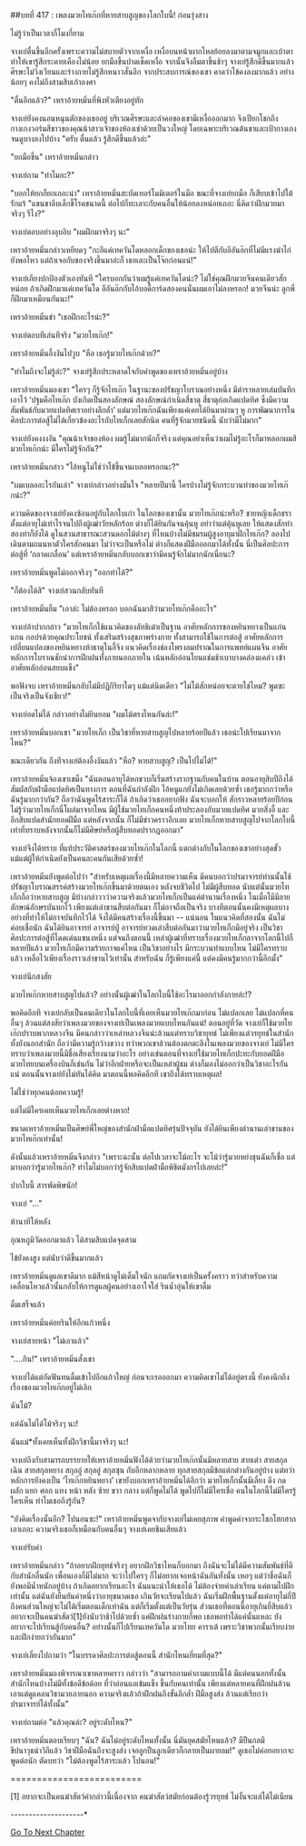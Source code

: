 ##บทที่ 417 : เพลงมวยไทเก๊กที่หายสาบสูญของโลกใบนี้!
ก่อนรุ่งสาง

ไม่รู้ว่าเป็นเวลากี่โมงกี่ยาม

จางเย่ตื่นขึ้นอีกครั้งเพราะความไม่สบายตัวจากเหงื่อ เหงื่อบนหน้าผากไหลย้อยลงมาตามจมูกและเบ้าตา ทำให้เขารู้สึกระคายเคืองไม่น้อย ยกมือขึ้นปาดเช็ดเหงื่อ จากนั้นจึงลืมตาขึ้นช้าๆ จางเย่รู้สึกดีขึ้นมากแล้ว ศีรษะไม่วิงเวียนและร่างกายไม่รู้สึกหนาวสั่นอีก จากประสบการณ์ของเขา คาดว่าไข้คงลงมากแล้ว อย่างน้อยๆ คงไม่ถึงสามสิบเก้าองศา

"ตื่นอีกแล้ว?" เหราอ้ายหมิ่นที่พิงหัวเตียงอยู่ทัก

จางเย่ยังคงนอนหนุนตักของเธออยู่ บริเวณศีรษะและลำคอของเขามีเหงื่อออกมาก จึงเปียกโชกถึงกางเกงวอร์มสีขาวของคุณน้าสาวเจ้าของห้องเช่าด้วยเป็นวงใหญ่ โดยเฉพาะบริเวณต้นขาและเป้ากางเกงจนดูบางลงไปบ้าง "ครับ ตื่นแล้ว รู้สึกดีขึ้นแล้วล่ะ"

"ยกมือขึ้น" เหราอ้ายหมิ่นกล่าว

จางเย่ถาม "ทำไมอะ?"

"บอกให้ยกก็ยกเถอะน่า" เหราอ้ายหมิ่นสะบัดเทอร์โมมิเตอร์ในมือ ขณะที่จางเย่ยกมือ ก็เสียบเข้าไปใต้รักแร้ "แขนขาลีบเล็กขี้โรคขนาดนี้ ต่อไปก็ทะเลาะกับคนอื่นให้น้อยลงหน่อยเถอะ นี่คิดว่าฝึกมวยมาจริงๆ รึไง?"

จางเย่ตอบอย่างอุบอิบ "ผมฝึกมาจริงๆ นะ"

เหราอ้ายหมิ่นกล่าวเหยียดๆ "กะอีแค่เทควันโดหลอกเด็กของเธอน่ะ ให้ไปตีกับอีอันอ๊กที่ไม่มีแรงฆ่าไก่ยังพอไหว แต่ถ้าเจอกับของจริงขึ้นมาล่ะก็ เธอเละเป็นโจ๊กก่อนแน่!"

จางเย่เถียงปกป้องตัวเองทันที "ใครบอกกันว่าผมรู้แค่เทควันโดน่ะ? ไม่ใช่คุณฝึกมวยจีนคนเดียวสักหน่อย ถ้าเกิดฝึกมาแค่เทควันโด อีอันอ๊กกับไอ้บอดี้การ์ดสองคนนั่นผมเอาไม่ลงหรอก! มวยจีนน่ะ ลูกพี่ก็ฝึกมาเหมือนกันนะ!"

เหราอ้ายหมิ่นขำ "เธอฝึกอะไรน่ะ?"

จางเย่ตอบทีเล่นทีจริง "มวยไทเก๊ก!"

เหราอ้ายหมิ่นอึ้งงันไปวูบ "หือ เธอรู้มวยไทเก๊กด้วย?"

"ทำไมถึงจะไม่รู้ล่ะ?" จางเย่รู้สึกประหลาดใจกับคำพูดของเหราอ้ายหมิ่นอยู่บ้าง

เหราอ้ายหมิ่นมองเขา "ใครๆ ก็รู้จักไทเก๊ก ในฐานะของปรัชญาโบราณอย่างหนึ่ง มีตำราหลายเล่มบันทึกเอาไว้ ‘ปฐมคือไทเก๊ก บังเกิดเป็นสองลักษณ์ สองลักษณ์กำเนิดสี่ธาตุ สี่ธาตุก่อเกิดแปดทิศ ซึ่งมีความสัมพันธ์กับมวยแปดทิศเราอย่างลึกล้ำ’ แต่มวยไทเก๊กฉันเพียงแค่เคยได้ยินมาผ่านๆ หู การพัฒนาการในศิลปะการต่อสู้ไม่ได้เกี่ยวข้องอะไรกับไทเก็กเลยสักนิด คนที่รู้จักมวยชนิดนี้ นับว่ามีไม่มาก"

จางเย่ยังคงงงงัน "คุณน้าเจ้าของห้อง ผมรู้ไม่มากนักก็จริง แต่คุณอย่าเห็นว่าผมไม่รู้อะไรก็มาหลอกผมสิ มวยไทเก๊กน่ะ มีใครไม่รู้จักกัน?"

เหราอ้ายหมิ่นกล่าว "ไอ้หนูไม่ใช่ว่าไข้ขึ้นจนเบลอหรอกนะ?"

"ผมเบลออะไรกันเล่า" จางเย่กล่าวอย่างมั่นใจ "หลายปีมานี้ ใครบ้างไม่รู้จักกระบวนท่าของมวยไทเก๊กน่ะ?"

ความคิดของจางเย่ยังคงซ้อนอยู่กับโลกใบเก่า ในโลกของเขานั้น มวยไทเก๊กน่ะหรือ? ชายหญิงเด็กชราตั้งแต่อายุไม่เท่าไรจนไปถึงผู้เฒ่าวัยหลักร้อย ต่างก็ได้ยินกันจนคุ้นหู อย่าว่าแต่คุ้นหูเลย ให้แสดงสักท่าสองท่าก็ยังได้ ดูในสวนสาธารณะสวนดอกไม้ต่างๆ ที่ไหนบ้างไม่มีชมรมผู้สูงอายุมาฝึกไทเก๊ก? ลองไปเดินตามถนนหาตัวใครสักคนมา ไม่ว่าจะเป็นหรือไม่ ต่างก็แสดงฝีมือออกมาได้ทั้งนั้น นี่เป็นศิลปะการต่อสู้ที่ ‘กลาดเกลื่อน’ แต่เหราอ้ายหมิ่นกลับบอกเขาว่ามีคนรู้จักไม่มากนักเนี่ยนะ?

เหราอ้ายหมิ่นพูดไม่ออกจริงๆ "ออกท่าได้?"

"ก็ต้องได้สิ" จางเย่สวนกลับทันที

เหราอ้ายหมิ่นยิ้ม "เอาล่ะ ไม่ต้องหรอก บอกฉันมาสิว่ามวยไทเก๊กคืออะไร"

จางเย่อ้าปากกล่าว "มวยไทเก็กใช้แนวคิดของลัทธิเต๋าเป็นฐาน อาศัยหลักการของหยินหยางเป็นแก่นแกน กอปรด้วยคุณประโยชน์ ทั้งเสริมสร้างสุขภาพร่างกาย ทั้งสามารถใช้ในการต่อสู้ อาศัยหลักการเปลี่ยนแปลงของหยินหยางห้าธาตุในอี้จิง แนวคิดเรื่องช่องโพรงลมปราณในการแพทย์แผนจีน อาศัยหลักการโบราณชักนำการฝึกฝนทั้งภายนอกภายใน เน้นหลักอ่อนโยนแช่มช้าเบาบางคล่องแคล่ว เข้าอาศัยหลักอ่อนสยบแข็ง"

พอฟังจบ เหราอ้ายหมิ่นกลับไม่มีปฏิกิริยาใดๆ แม้แต่นิดเดียว "ไม่โม้สักหน่อยจะตายใช่ไหม? พูดซะเป็นจริงเป็นจังเชียว!"

จางเย่อดไม่ได้ กล่าวอย่างไม่ยินยอม "ผมโม้ตรงไหนกันล่ะ!"

เหราอ้ายหมิ่นบอกเขา "มวยไทเก็ก เป็นวิชาที่หายสาบสูญไปหลายร้อยปีแล้ว เธอน่ะไปเรียนมาจากไหน?"

ขณะเดียวกัน ถึงทีจางเย่ต้องอึ้งงันแล้ว "หือ? หายสาบสูญ? เป็นไปไม่ได้!"

เหราอ้ายหมิ่นจ้องเขาเขม็ง "ฉันตอนอายุได้หกขวบก็เริ่มสร้างรากฐานกับคนในบ้าน ตอนอายุสิบปีถึงได้สัมผัสกับฝ่ามือแปดทิศเป็นทางการ ตอนที่ฉันกำลังฝึก ไอ้หนูแกยังไม่เกิดเลยด้วยซ้ำ เธอรู้มากกว่าหรือฉันรู้มากกว่ากัน? ถือว่าฉันพูดไร้สาระก็ได้ ถ้าเกิดว่าเธออยากฟัง ฉันจะบอกให้ สักราวหลายร้อยปีก่อน ไม่รู้ว่ามวยไทเก็กนี่โผล่มาจากไหน มีผู้ใช้มวยไทเก็กคนหนึ่งท้าประลองกับมวยแปดทิศ มวยสิ่งอี้ และอีกสิบแปดสำนักยอดฝีมือ แต่หลังจากนั้น ก็ไม่มีข่าวคราวอีกเลย มวยไทเก็กหายสาบสูญไปจากโลกใบนี้ เท่าที่ทราบหลังจากนั้นก็ไม่มีศิษย์หรือผู้สืบทอดปรากฏออกมา"

จางเย่จึงได้ทราบ ที่แท้ประวัติศาสตร์ของมวยไทเก๊กในโลกนี้ แตกต่างกับในโลกของเขาอย่างสุดขั้ว แม้แต่ผู้ให้กำเนิดยังเป็นคนละคนกันเสียด้วยซ้ำ!

เหราอ้ายหมิ่นยังพูดต่อไปว่า "สำหรับเหตุผลเรื่องนี้มีหลายความเห็น มีคนบอกว่าปรมาจารย์ท่านนั้นใช้ปรัชญาโบราณสรรค์สร้างมวยไทเก๊กขึ้นมาด้วยตนเอง หลังจบชีวิตไป ไม่มีผู้สืบทอด นับแต่นั้นมวยไทเก็กถือว่าหายสาบสูญ มีบ้างกล่าววว่าความจริงแล้วมวยไทเก็กเป็นแค่ตำนานเรื่องหนึ่ง ในเมื่อไมีมีลายลักษณ์อักษรบันทกไว้ เพียงแต่เล่าขานสืบต่อกันมา ก็ไม่อาจถือเป็นจริง บางทีตอนนั้นคงมีเหตุผลบางอย่างที่ทำให้ไม่อาจบันทึกไว้ได้ จึงได้มีคนสร้างเรื่องนี้ขึ้นมา -- แน่นอน ในแนวคิดที่สองนั้น ฉันไม่ค่อยเชื่อนัก ฉันได้ยินอาจารย์ อาจารย์ปู่ อาจารย์ทวดเล่าสืบต่อกันมาว่ามวยไทเก็กมีอยู่จริง เป็นวิชาศิลปะการต่อสู้ที่โดดเด่นแขนงหนึ่ง แต่จนถึงตอนนี้ เหล่าผู้เฒ่าที่ทราบเรื่องมวยไทเก็กลาจากโลกนี้ไปก็หลายปีแล้ว มวยไทเก็กมีความร้ายกาจแค่ไหน เป็นวิชาอย่างไร มีกระบวนท่าแบบไหน ไม่มีใครทราบแล้ว เหลือไว้เพียงเรื่องราวเล่าขานไว้เท่านั้น สำหรับฉัน ก็รู้เพียงแค่นี้ แต่คงมีคนรู้มากกว่านี้อีกมั้ง"

จางเย่นึกสงสัย

มวยไทเก๊กหายสาบสูญไปแล้ว? อย่างนั้นผู้เฒ่าในโลกใบนี้ใช้อะไรมาออกกำลังกายล่ะ!?

พอคิดอีกที จางเย่กลับเป็นคนเดียวในโลกใบนี้ที่เคยเห็นมวยไทเก๊กมาก่อน ไม่แปลกเลย ไม่แปลกที่คนอื่นๆ ล้วนแต่สงสัยว่าเพลงมวยของจางเย่เป็นเพลงมวยแบบไหนกันแน่! ตอนอยู่ที่วัด จางเย่ก็ใช้มวยไทเก๊กปราบพวกหลวงจีน มีคนกล่าวว่าเหล่าหลวงจีนน่ะล้วนแต่ทราบวิชายุทธ์ ไม่เพียงแต่วรยุทธ์ในสำนักทั้งยังนอกสำนัก ถือว่ามีความรู้กว้างขวาง ทว่าพวกเขาล้วนต้องตกตะลึงในเพลงมวยของจางเย่ ไม่มีใครทราบว่าเพลงมวยนี้มีชื่อเสียงเรียงนามว่าอะไร อย่างเช่นตอนที่จางเย่ใช้มวยไทเก็กปะทะกับยอดฝีมือมวยไทยบนเครื่องบินก็เช่นกัน ไม่ว่าอีกฝ่ายหรือจะเป็นเหล่าผู้ชม ต่างก็มองไม่ออกว่าเป็นวิชาอะไรกันแน่ ตอนนั้นจางเย่ยังไม่ทันได้คิด มาตอนนี้พอคิดอีกที เขาถึงได้ทราบเหตุผล!

ไม่ใช่ว่าทุกคนด้อยความรู้!

แต่ไม่มีใครเคยเห็นมวยไทเก็กเลยต่างหาก!

ขนาดเหราอ้ายหมิ่นเป็นศิษย์พี่ใหญ่ของสำนักฝ่ามือแปดทิศรุ่นปัจจุบัน ยังได้ยินเพียงตำนานเล่าขานของมวยไทเก๊กเท่านั้น!

ดังนั้นแล้วเหราอ้ายหมิ่นจึงกล่าว "เพราะฉะนั้น ต่อไปเวลาจะโม้อะไร จะโม้ว่ารู้มวยหย่งชุนฉันก็เชื่อ แต่มาบอกว่ารู้มวยไทเก๊ก? ทำไมไม่บอกว่ารู้จักสิบแปดฝ่ามือพิชิตมังกรไปเลยล่ะ!"

ปากใบนี้ สารพัดพิษนัก!

จางเย่ "..."

ห้านาทีให้หลัง

อุณหภูมิวัดออกมาแล้ว ได้สามสิบแปดจุดสาม

ไข้ยังคงสูง แต่นับว่าดีขึ้นมากแล้ว

เหราอ้ายหมิ่นดูแลเขาดีมาก แม้สีหน้าดูไม่เต็มใจนัก แถมกัดจางเย่เป็นครั้งคราว ทว่าสำหรับความเคลื่อนไหวแล้วนั้นกลับให้การดูแลผู้คนอย่างเอาใจใส่ รินน้ำอุ่นให้เขาดื่ม

ดื่มเสร็จแล้ว

เหราอ้ายหมิ่นค่อยรินให้อีกแก้วหนึ่ง

จางเย่สายหน้า "ไม่เอาแล้ว"

"....กิน!" เหราอ้ายหมิ่นสั่งเขา

จางเย่ได้แต่กัดฟันทนดื่มเข้าไปอีกแก้วใหญ่ ก่อนจะเรอออกมา ความคิดเขาไม่ได้อยู่ตรงนี้ ยังคงนึกถึงเรื่องของมวยไทเก๊กอยู่ไม่เลิก

ฉันโม้?

แต่ฉันไม่ได้โม้จริงๆ นะ!

ฉันแม่*ทั้งเคยเห็นทั้งฝึกวิชานี้มาจริงๆ นะ!

จางเย่ถึงกับสามารถบรรยายให้เหราอ้ายหมิ่นฟังได้ด้วยว่ามวยไทเก๊กนั้นมีหลายสาย สายเต๋า สายสกุลเฉิน สายสกุลหยาง สกุลอู่ สกุลอู๋ สกุลซุน กับอีกหลากหลาย ทุกสายสกุลมีข้อแต่กต่างกันอยู่บ้าง แต่ทว่าหลักการยังคงเป็น ‘ไทเก๊กหยินหยาง’ เขายังบอกเหราอ้ายหมิ่นได้อีกว่า มวยไทเก็กนั้นมีเลี่ยง ดึง กด ผลัก แยก ศอก แทง หน้า หลัง ซ้าย ขวา กลาง แต่ก็พูดไม่ได้ พูดไปก็ไม่มีใครเชื่อ คนในโลกนี้ไม่มีใครรู้ใครเห็น ทำไมเธอถึงรู้กัน?

"ยังคิดเรื่องนั้นอีก? ไปนอนซะ!" เหราอ้ายหมิ่นพูดจากับจางเย่ไม่เคยสุภาพ คำพูดคำจากระโชกโฮกฮาก เอาเถอะ ความจริงเธอก็เหมือนกับคนอื่นๆ จางเย่เคยชินเสียแล้ว

จางเย่รับคำ

เหราอ้ายหมิ่นกล่าว "ถ้าอยากฝึกยุทธ์จริงๆ อยากฝึกวิชาไหนก็บอกมา ถึงฉันจะไม่ได้มีความสัมพันธ์ที่ดีกับสำนักอื่นนัก เพื่อนเองก็มีไม่มาก จะว่าไปใครๆ ก็ไม่อยากเจอหน้าฉันกันทั้งนั้น เหอๆ แต่ว่าชื่อฉันก็ยังพอมีน้ำหนักอยู่บ้าง ถ้าเกิดอยากเรียนอะไร ฉันแนะนำให้เธอได้ ไม่ต้องจ่ายค่าเล่าเรียน แค่ตามไปฝึกเท่านั้น แต่ฉันยังยืนยันคำหนึ่งว่าอายุขนาดเธอ เกินวัยจะเรียนไปแล้ว ฉันเริ่มฝึกพื้นฐานตั้งแต่อายุไม่กี่ปี ถึงคนส่วนใหญ่จะไม่ได้เริ่มตอนเด็กเท่าฉัน แต่ก็เริ่มตั้งแต่เป็นวัยรุ่น ส่วนเธอที่ตอนนี้อายุเกินยี่สิบแล้ว อยากจะเป็นคนฆ่าสัตว์[1]ยังนับว่าช้าไปด้วยซ้ำ แค่ฝึกฝนร่างกายก็พอ เธอพอทำได้แค่นั้นแหละ ยังอยากจะไปเรียนสู้กับคนอื่น? อย่างนั้นก็ไปเรียนเทควันโด มวยไทย คาราเต้ เพราะวิชาพวกนั้นเรียบง่ายและฝึกง่ายกว่ากันมาก"

จางเย่เลี่ยงไปถามว่า "ในบรรดาศิลปะการต่อสู้ตอนนี้ สำนักไหนเยี่ยมที่สุด?"

เหราอ้ายหมิ่นมองพิจารณาเขาหลายคราว กล่าวว่า "สามารถถามคำถามแบบนี้ได้ มีแต่คนนอกทั้งนั้น สำนักไหนบ้างไม่มีทั้งข้อดีข้อด้อย ที่ว่าอ่อนแอเข้มแข็ง ขึ้นกับคนเท่านั้น เพียงแต่หลายคนที่ฝึกฝนล้วนเอาแต่ดูแคลนวิชามวยภายนอก ความจริงแล้วถ้าฝึกฝนถึงขั้นลึกล้ำ ฝีมือสูงส่ง ล้วนแต่เรียกว่าปรมาจารย์ได้ทั้งนั้น"

จางเย่ถามต่อ "แล้วคุณล่ะ? อยู่ระดับไหน?"

เหราอ้ายหมิ่นตอบเรียบๆ "ฉัน? ฉันไม่อยู่ระดับไหนทั้งนั้น นี่มันยุคสมัยไหนแล้ว? มีปืนกลมีขีปนาวุธนำวิถีแล้ว วิชาฝีมือฉันถึงจะสูงส่ง เจอลูกปืนลูกเดียวก็กลายเป็นผายลม!" ดูเธอไม่ค่อยอยากจะพูดต่อนัก ตัดบทว่า "ไม่ต้องพูดไร้สาระแล้ว ไปนอน!"





=========================

[1] อยากจะเป็นคนฆ่าสัตว์คำกล่าวนี้เนื่องจาก คนฆ่าสัตว์สมัยก่อนต้องรู้วรยุทธ์ ไม่งั้นจะแล่ได้ไม่เนียน

*-*-*-*-*-*-*-*-*-*-*-*-*-*-*-*-*-*-*-*-*



[Go To Next Chapter]( ./18.md)